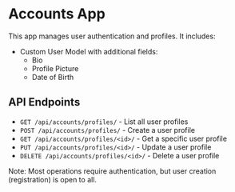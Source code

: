 # Accounts App

This app manages user authentication and profiles. It includes:

- Custom User Model with additional fields:
  - Bio
  - Profile Picture
  - Date of Birth

## API Endpoints

- `GET /api/accounts/profiles/` - List all user profiles
- `POST /api/accounts/profiles/` - Create a user profile
- `GET /api/accounts/profiles/<id>/` - Get a specific user profile
- `PUT /api/accounts/profiles/<id>/` - Update a user profile
- `DELETE /api/accounts/profiles/<id>/` - Delete a user profile

Note: Most operations require authentication, but user creation (registration) is open to all. 